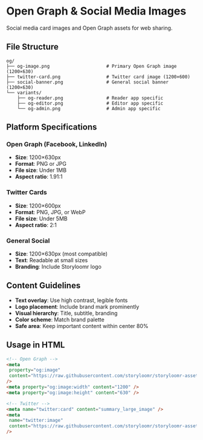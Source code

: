 # Open Graph & Social Media Images

Social media card images and Open Graph assets for web sharing.

## File Structure

```text
og/
├── og-image.png                     # Primary Open Graph image (1200×630)
├── twitter-card.png                 # Twitter card image (1200×600)
├── social-banner.png                # General social banner (1200×630)
└── variants/
    ├── og-reader.png                # Reader app specific
    ├── og-editor.png                # Editor app specific
    └── og-admin.png                 # Admin app specific
```

## Platform Specifications

### Open Graph (Facebook, LinkedIn)

- **Size**: 1200×630px
- **Format**: PNG or JPG
- **File size**: Under 1MB
- **Aspect ratio**: 1.91:1

### Twitter Cards

- **Size**: 1200×600px
- **Format**: PNG, JPG, or WebP
- **File size**: Under 5MB
- **Aspect ratio**: 2:1

### General Social

- **Size**: 1200×630px (most compatible)
- **Text**: Readable at small sizes
- **Branding**: Include Storyloomr logo

## Content Guidelines

- **Text overlay**: Use high contrast, legible fonts
- **Logo placement**: Include brand mark prominently
- **Visual hierarchy**: Title, subtitle, branding
- **Color scheme**: Match brand palette
- **Safe area**: Keep important content within center 80%

## Usage in HTML

```html
<!-- Open Graph -->
<meta
 property="og:image"
 content="https://raw.githubusercontent.com/storyloomr/storyloomr-assets/main/og/og-image.png"
/>
<meta property="og:image:width" content="1200" />
<meta property="og:image:height" content="630" />

<!-- Twitter -->
<meta name="twitter:card" content="summary_large_image" />
<meta
 name="twitter:image"
 content="https://raw.githubusercontent.com/storyloomr/storyloomr-assets/main/og/twitter-card.png"
/>
```
